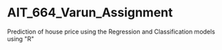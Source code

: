 # AIT_664_Varun_Assignment
Prediction of house price using the Regression and Classification models using "R"
